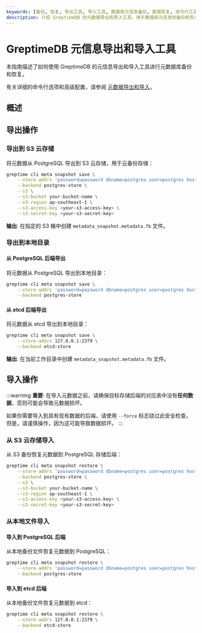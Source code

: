 ```yaml
---
keywords: [备份, 恢复, 导出工具, 导入工具, 数据库元信息备份, 数据恢复, 命令行工具]
description: 介绍 GreptimeDB 的元数据导出和导入工具，用于数据库元信息的备份和恢复，包括命令语法、选项、常见使用场景
---
```


# GreptimeDB 元信息导出和导入工具

本指南描述了如何使用 GreptimeDB 的元信息导出和导入工具进行元数据库备份和恢复。

有关详细的命令行选项和高级配置，请参阅 [元数据导出和导入](/reference/command-lines/utilities/metadata.md)。

## 概述

## 导出操作

### 导出到 S3 云存储

将元数据从 PostgreSQL 导出到 S3 云存储，用于云备份存储：

```bash
greptime cli meta snapshot save \
    --store-addrs 'password=password dbname=postgres user=postgres host=localhost port=5432' \
    --backend postgres-store \
    --s3 \
    --s3-bucket your-bucket-name \
    --s3-region ap-southeast-1 \
    --s3-access-key <your-s3-access-key> \
    --s3-secret-key <your-s3-secret-key>
```

**输出**: 在指定的 S3 桶中创建 `metadata_snapshot.metadata.fb` 文件。

### 导出到本地目录

#### 从 PostgreSQL 后端导出

将元数据从 PostgreSQL 导出到本地目录：

```bash
greptime cli meta snapshot save \
    --store-addrs 'password=password dbname=postgres user=postgres host=localhost port=5432' \
    --backend postgres-store
```

#### 从 etcd 后端导出

将元数据从 etcd 导出到本地目录：

```bash
greptime cli meta snapshot save \
    --store-addrs 127.0.0.1:2379 \
    --backend etcd-store
```

**输出**: 在当前工作目录中创建 `metadata_snapshot.metadata.fb` 文件。

## 导入操作

:::warning
**重要**: 在导入元数据之前，请确保目标存储后端的对应表中没有**任何数据**，否则可能会导致元数据损坏。

如果你需要导入到具有现有数据的后端，请使用 `--force` 标志绕过此安全检查。但是，请谨慎操作，因为这可能导致数据损坏。
:::

### 从 S3 云存储导入

从 S3 备份恢复元数据到 PostgreSQL 存储后端：

```bash
greptime cli meta snapshot restore \
    --store-addrs 'password=password dbname=postgres user=postgres host=localhost port=5432' \
    --backend postgres-store \
    --s3 \
    --s3-bucket your-bucket-name \
    --s3-region ap-southeast-1 \
    --s3-access-key <your-s3-access-key> \
    --s3-secret-key <your-s3-secret-key>
```

### 从本地文件导入

#### 导入到 PostgreSQL 后端

从本地备份文件恢复元数据到 PostgreSQL：

```bash
greptime cli meta snapshot restore \
    --store-addrs 'password=password dbname=postgres user=postgres host=localhost port=5432' \
    --backend postgres-store
```

#### 导入到 etcd 后端

从本地备份文件恢复元数据到 etcd：

```bash
greptime cli meta snapshot restore \
    --store-addrs 127.0.0.1:2379 \
    --backend etcd-store
```